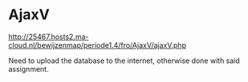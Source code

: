 # AjaxV
http://25467.hosts2.ma-cloud.nl/bewijzenmap/periode1.4/fro/AjaxV/ajaxV.php

Need to upload the database to the internet, otherwise done with said assignment.
